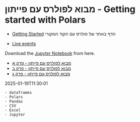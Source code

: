 # מבוא לפולרס עם פייתון  - Getting started with Polars

* [Getting Started](https://docs.pola.rs/user-guide/getting-started/) הדף באתר של פולרס עם הקוד המקורי

* [Live events](https://live.code-maven.com/)

Download the [Jupyter Notebook](https://github.com/szabgab/python-he.code-maven.com/tree/main/examples/polars) from here.


* [מבוא לפולרס עם פייתון - פרק א](./getting-started-with-polars-1.md)
* [מבוא לפולרס עם פייתון - פרק ב](./getting-started-with-polars-2.md)
* [מבוא לפולרס עם פייתון - פרק ג](./getting-started-with-polars-3.md)





2025-01-19T11:30:01

    - dataframes
    - Polars
    - Pandas
    - CSV
    - Excel
    - Jupyter


